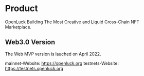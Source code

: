 # Product

OpenLuck Building The Most Creative and Liquid Cross-Chain NFT Marketplace.


## Web3.0 Version

The Web MVP version is lauched on April 2022.

mainnet-Website:  https://openluck.org
testnets-Website: https://testnets.openluck.org
